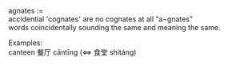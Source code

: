 agnates :=  
accidential 'cognates' are no cognates at all “a¬gnates”  
words coincidentally sounding the same and meaning the same.  

Examples:  
canteen 餐厅 cāntīng  (⇔ 食堂 shítáng)  


